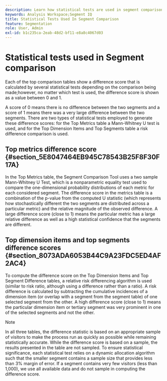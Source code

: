 ```yaml
---
description: Learn how statistical tests are used in segment comparison.
keywords: Analysis Workspace;Segment IQ
title: Statistical Tests Used In Segment Comparison
feature: Segmentation
role: User, Admin
exl-id: b1c235ca-2eab-48d2-bf11-e8a8c4067d03
---
```

# Statistical tests used in Segment comparison

Each of the top comparison tables show a difference score that is calculated by several statistical tests depending on the comparison being made;however, no matter which test is used, the difference score is shown as a value between 0 and 1.

A score of 0 means there is no difference between the two segments and a score of 1 means there was a very large difference between the two segments. There are two types of statistical tests employed to generate these difference scores: for the Top Metrics table a Mann-Whitney U test is used, and for the Top Dimension Items and Top Segments table a risk difference comparison is used.

## Top metrics difference score {#section_5E8047464EB945C78543B25F8F30F17A}

In the Top Metrics table, the Segment Comparison Tool uses a two sample Mann-Whitney U Test, which is a nonparametric equality test used to compare the one-dimensional probability distributions of each metric for each considered segment. The difference score in the metrics table is a combination of the p-value from the computed U statistic (which represents how stochastically different the two segments are distributed across a particular metric) and the relative magnitude of the observed difference. A large difference score (close to 1) means the particular metric has a large relative difference as well as a high statistical confidence that the segments are different.

## Top dimension items and top segments difference scores {#section_8073ADA6053B44C9A23FDC5ED4AF2AC4}

To compute the difference score on the Top Dimension Items and Top Segment Difference tables, a relative risk differencing algorithm is used (similar to risk ratio, although using a difference rather than a ratio). A risk difference is calculated by subtracting the cumulative incidences of a dimension item (or overlap with a segment from the segment table) of one selected segment from the other. A high difference score (close to 1) means the particular dimension item or tertiary segment was very prominent in one of the selected segments and not the other.

>[!NOTE]
>
>In all three tables, the difference statistic is based on an appropriate sample of visitors to make the process run as quickly as possible while remaining statistically accurate. While the difference score is based on a sample, the results presented in the table are not sampled. To ensure statistical significance, each statistical test relies on a dynamic allocation algorithm such that the smaller segment contains a sample size that provides less than 3% margin of error. If a segment contains very few visitors (less than 1,000), we use all available data and do not sample in computing the difference score.
